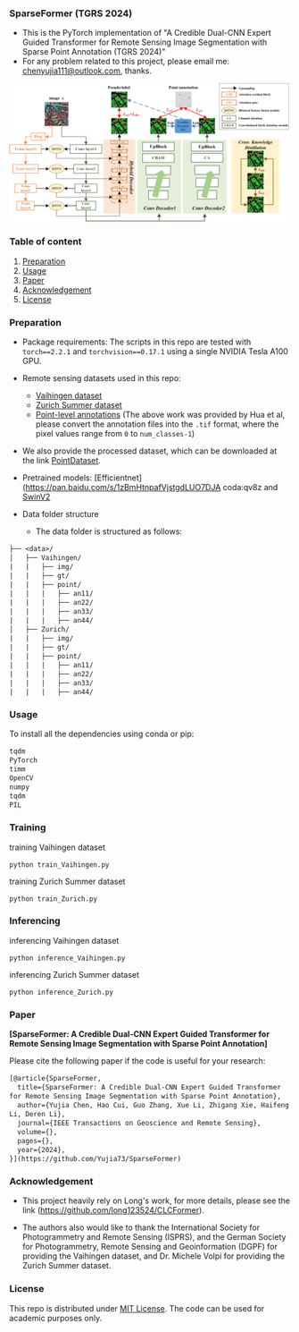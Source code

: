### SparseFormer (TGRS 2024)
- This is the PyTorch implementation of "A Credible Dual-CNN Expert Guided Transformer for Remote Sensing Image Segmentation with Sparse Point Annotation (TGRS 2024)"
- For any problem related to this project, please email me: chenyujia111@outlook.com, thanks.

![alt text](workflow.jpg)
### Table of content
 1. [Preparation](#preparation)
 2. [Usage](#usage)
 3. [Paper](#paper)
 4. [Acknowledgement](#acknowledgement)
 5. [License](#license)

### Preparation
- Package requirements: The scripts in this repo are tested with `torch==2.2.1` and `torchvision==0.17.1` using a single NVIDIA Tesla A100 GPU.
- Remote sensing datasets used in this repo:
  - [Vaihingen dataset](http://www2.isprs.org/commissions/comm3/wg4/2d-sem-label-vaihingen.html)
  - [Zurich Summer dataset](https://zenodo.org/record/5914759)
  - [Point-level annotations](https://github.com/Hua-YS/Semantic-Segmentation-with-Sparse-Labels) (The above work was provided by Hua et al, please convert the annotation files into the `.tif` format, where the pixel values range from `0` to `num_classes-1`)
-  We also provide the processed dataset, which can be downloaded at the link [PointDataset](https://drive.google.com/file/d/1QWoAGVWgjUM5XW7CQKvtmBHOCSVInO7m/view?usp=sharing).
- Pretrained models: [Efficientnet](https://pan.baidu.com/s/1zBmHtnpafVjstgdLUO7DJA coda:qv8z and [SwinV2](https://drive.google.com/file/d/1arfOBeQWZLUStvc64MkgtG3nQesG2Ini/view?usp=sharing)

- Data folder structure
  - The data folder is structured as follows:
```
├── <data>/
│   ├── Vaihingen/     
|   |   ├── img/
|   |   ├── gt/
|   |   ├── point/
|   |   |   ├── an11/
|   |   |   ├── an22/
|   |   |   ├── an33/
|   |   |   ├── an44/
│   ├── Zurich/    
|   |   ├── img/
|   |   ├── gt/
|   |   ├── point/
|   |   |   ├── an11/
|   |   |   ├── an22/
|   |   |   ├── an33/
|   |   |   ├── an44/
```


### Usage
To install all the dependencies using conda or pip:
```
tqdm
PyTorch
timm
OpenCV
numpy
tqdm
PIL
```

### Training
training Vaihingen dataset

```
python train_Vaihingen.py
```

training Zurich Summer dataset
```
python train_Zurich.py
```

### Inferencing
inferencing Vaihingen dataset
```
python inference_Vaihingen.py
```
inferencing Zurich Summer dataset
```
python inference_Zurich.py
```

### Paper
**[SparseFormer: A Credible Dual-CNN Expert Guided Transformer for Remote Sensing Image Segmentation with Sparse Point Annotation]**

Please cite the following paper if the code is useful for your research:

```
[@article{SparseFormer,
  title={SparseFormer: A Credible Dual-CNN Expert Guided Transformer for Remote Sensing Image Segmentation with Sparse Point Annotation}, 
  author={Yujia Chen, Hao Cui, Guo Zhang, Xue Li, Zhigang Xie, Haifeng Li, Deren Li},
  journal={IEEE Transactions on Geoscience and Remote Sensing},  
  volume={},
  pages={},
  year={2024},
}](https://github.com/Yujia73/SparseFormer)
```
### Acknowledgement
- This project heavily rely on Long's work, for more details, please see the link (https://github.com/long123524/CLCFormer).

- The authors also would like to thank the International Society for Photogrammetry and Remote Sensing (ISPRS), and the German Society for Photogrammetry, Remote Sensing and Geoinformation (DGPF) for providing the Vaihingen dataset, and Dr. Michele Volpi for providing the Zurich Summer dataset.


### License
This repo is distributed under [MIT License](https://github.com/YonghaoXu/CRGNet/blob/main/LICENSE). The code can be used for academic purposes only.


